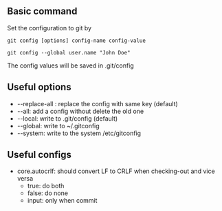 ## Basic command
Set the configuration to git by 

```shell
git config [options] config-name config-value

git config --global user.name "John Doe"
```

The config values will be saved in .git/config

## Useful options
* --replace-all : replace the config with same key (default)
* --all: add a config without delete the old one
* --local: write to .git/config (default)
* --global: write to ~/.gitconfig
* --system: write to the system /etc/gitconfig

## Useful configs
* core.autocrlf: should convert LF to CRLF when checking-out and vice versa
    * true: do both
    * false: do none
    * input: only when commit